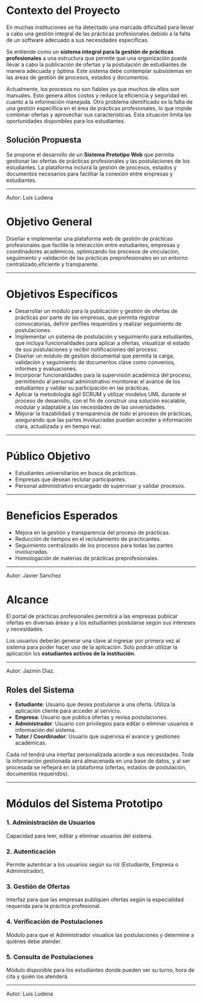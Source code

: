 # Contexto del Proyecto

En muchas instituciones se ha detectado una marcada dificultad para llevar a cabo una gestión integral de las prácticas profesionales debido a la falta de un software adecuado a sus necesidades específicas.

Se entiende como un **sistema integral para la gestión de prácticas profesionales** a una estructura que permite que una organización pueda llevar a cabo la publicación de ofertas y la postulación de estudiantes de manera adecuada y óptima. Este sistema debe contemplar subsistemas en las áreas de gestión de procesos, estados y documentos.

Actualmente, los procesos no son fiables ya que muchos de ellos son manuales. Esto genera altos costos y reduce la eficiencia y seguridad en cuanto a la información manejada. Otro problema identificado es la falta de una gestión específica en el área de prácticas profesionales, lo que impide combinar ofertas y aprovechar sus características. Esta situación limita las oportunidades disponibles para los estudiantes.

## Solución Propuesta

Se propone el desarrollo de un **Sistema Prototipo Web** que permita gestionar las ofertas de prácticas profesionales y las postulaciones de los estudiantes. La plataforma incluirá la gestión de procesos, estados y documentos necesarios para facilitar la conexión entre empresas y estudiantes.

---
Autor: Luis Ludena


# Objetivo General

Diseñar e implementar una plataforma web de gestión de prácticas profesionales que facilite la interacción entre estudiantes, 
empresas y coordinadores académicos, optimizando los procesos de vinculación, seguimiento y validación de las prácticas
preprofesionales en un entorno centralizado,eficiente y transparente.

---

# Objetivos Específicos

- Desarrollar un módulo para la publicación y gestión de ofertas de prácticas por parte de las empresas, que permita registrar convocatorias, definir perfiles requeridos y realizar seguimiento de postulaciones.
- Implementar un sistema de postulación y seguimiento para estudiantes, que incluya funcionalidades para aplicar a ofertas, visualizar el estado de sus postulaciones y recibir notificaciones del proceso.
- Diseñar un módulo de gestión documental que permita la carga, validación y seguimiento de documentos clave como convenios, informes y evaluaciones.
- Incorporar funcionalidades para la supervisión académica del proceso, permitiendo al personal administrativo monitorear el avance de los estudiantes y validar su participación en las prácticas.
- Aplicar la metodología ágil SCRUM y utilizar modelos UML durante el proceso de desarrollo, con el fin de construir una solución escalable, modular y adaptable a las necesidades de las universidades.
- Mejorar la trazabilidad y transparencia de todo el proceso de prácticas, asegurando que las partes involucradas puedan acceder a información clara, actualizada y en tiempo real.

---


# Público Objetivo

- Estudiantes universitarios en busca de prácticas.
- Empresas que desean reclutar participantes.
- Personal administrativo encargado de supervisar y validar procesos.

---

# Beneficios Esperados

- Mejora en la gestión y transparencia del proceso de prácticas.
- Reducción de tiempos en el reclutamiento de practicantes.
- Seguimiento centralizado de los procesos para todas las partes involucradas.
- Homologación de materias de prácticas preprofesionales.

---
Autor: Javier Sanchez


# Alcance

El portal de prácticas profesionales permitirá a las empresas publicar ofertas en diversas áreas y a los estudiantes postularse según sus intereses y necesidades.

Los usuarios deberán generar una clave al ingresar por primera vez al sistema para poder hacer uso de la aplicación. Solo podrán utilizar la aplicación los **estudiantes activos de la institución**.

---
Autor: Jazmin Diaz.

## Roles del Sistema

- **Estudiante**: Usuario que desea postularse a una oferta. Utiliza la aplicación cliente para acceder al servicio.
- **Empresa**: Usuario que publica ofertas y revisa postulaciones.
- **Administrador**: Usuario con privilegios para editar o eliminar usuarios e información del sistema.
- **Tutor / Coordinador**: Usuario que supervisa el avance y gestiones académicas.

Cada rol tendrá una interfaz personalizada acorde a sus necesidades. Toda la información gestionada será almacenada en una base de datos, y al ser procesada se reflejará en la plataforma (ofertas, estados de postulación, documentos requeridos).

---

# Módulos del Sistema Prototipo

### 1. Administración de Usuarios
Capacidad para leer, editar y eliminar usuarios del sistema.

### 2. Autenticación
Permite autenticar a los usuarios según su rol (Estudiante, Empresa o Administrador).

### 3. Gestión de Ofertas
Interfaz para que las empresas publiquen ofertas según la especialidad requerida para la práctica profesional.

### 4. Verificación de Postulaciones
Módulo para que el Administrador visualice las postulaciones y determine a quiénes debe atender.

### 5. Consulta de Postulaciones
Módulo disponible para los estudiantes donde pueden ver su turno, hora de cita y quién los atenderá.

---
Autor: Luis Ludena

